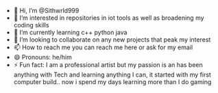 - 👋 Hi, I’m @Sithwrld999
- 👀 I’m interested in repositories in iot tools as well as broadening my coding skills 
- 🌱 I’m currently learning c++ python java 
- 💞️ I’m looking to collaborate on any new projects that peak my interest
- 📫 How to reach me you can reach me here or ask for my email 
- 😄 Pronouns: he/him
- ⚡ Fun fact: I am a professional artist but my passion is an has been anything with Tech and learning anything I can, it started with my first computer build.. now i spend my days learning more than I do gaming 

<!---
Sithwrld999/Sithwrld999 is a ✨ special ✨ repository because its `README.md` (this file) appears on your GitHub profile.
You can click the Preview link to take a look at your changes.
--->
